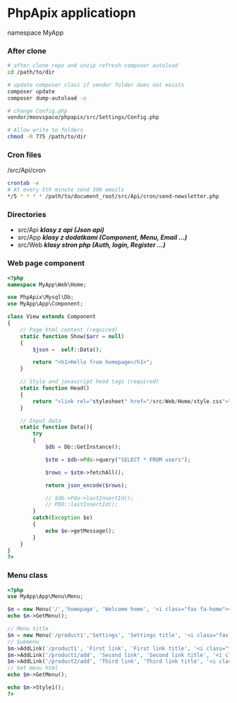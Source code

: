 # PhpApix applicatiopn
namespace MyApp

### After clone
```bash
# after clone repo and unzip refresh composer autoload
cd /path/to/dir

# update composer class if vendor folder does not exists
composer update
composer dump-autoload -o

# change Config.php
vendor/moovspace/phpapix/src/Settings/Config.php

# Allow write to folders
chmod -R 775 /path/to/dir
```

### Cron files
/src/Api/cron
```bash
crontab -e
# At every 5th minute send 300 emails
*/5 * * * * /path/to/document_root/src/Api/cron/send-newsletter.php
```

### Directories
- src/Api ***klasy z api (Json api)***
- src/App ***klasy z dodatkami (Component, Menu, Email ...)***
- src/Web ***klasy stron php (Auth, login, Register ...)***

### Web page component
```php
<?php
namespace MyApp\Web\Home;

use PhpApix\Mysql\Db;
use MyApp\App\Component;

class View extends Component
{
	// Page html content (required)
	static function Show($arr = null)
	{
		$json =  self::Data();

		return "<h1>Hello from homepage</h1>";
	}

	// Style and javascript head tags (required)
	static function Head()
	{
		return "<link rel="stylesheet" href="/src/Web/Home/style.css">";
	}

	// Input data
	static function Data(){
        try
		{
			$db = Db::GetInstance();

			$stm = $db->Pdo->query("SELECT * FROM users");

			$rows = $stm->fetchAll();

			return json_encode($rows);

			// $db->Pdo->lastInsertId();
			// PDO::lastInsertId();
		}
		catch(Exception $e)
		{
			echo $e->getMessage();
        }
    }
}
?>
```

### Menu class
```php
<?php
use MyApp\App\Menu\Menu;

$m = new Menu('/','homepage', 'Welcome home', '<i class="fas fa-home"></i>', '<i class="fas fa-home"></i>');
echo $m->GetMenu();

// Menu title
$m = new Menu('/product1','Settings', 'Settings title', '<i class="fas fa-chevron-right"></i>', '<i class="fas fa-chevron-down"></i>');
// Submenu
$m->AddLink('/product1', 'First link', 'First link title', '<i class="far fa-circle"></i>', '<i class="fas fa-dot-circle"></i>');
$m->AddLink('/product1/add', 'Second link', 'Second link title', '<i class="far fa-circle"></i>', '<i class="fas fa-dot-circle"></i>');
$m->AddLink('/product2/add', 'Third link', 'Third link title', '<i class="far fa-circle"></i>', '<i class="fas fa-dot-circle"></i>');
// Get menu html
echo $m->GetMenu();

echo $m->Style1();
?>
```